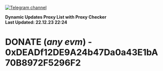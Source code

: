 [![Telegram channel](https://img.shields.io/endpoint?url=https://runkit.io/damiankrawczyk/telegram-badge/branches/master?url=https://t.me/n4z4v0d)](https://t.me/n4z4v0d) 

**Dynamic Updates Proxy List with Proxy Checker**  
**Last Updated: 22.12.23 22:24**

# DONATE (_any evm_) - 0xDEADf12DE9A24b47Da0a43E1bA70B8972F5296F2
